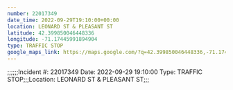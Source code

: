 ```yaml
---
number: 22017349
date_time: 2022-09-29T19:10:00+00:00
location: LEONARD ST & PLEASANT ST
latitude: 42.399850046448336
longitude: -71.17445991894904
type: TRAFFIC STOP
google_maps_link: https://maps.google.com/?q=42.399850046448336,-71.17445991894904
---
```


;;;;;;Incident #: 22017349  Date: 2022-09-29 19:10:00   Type: TRAFFIC STOP;;;Location: LEONARD ST & PLEASANT ST;;;
